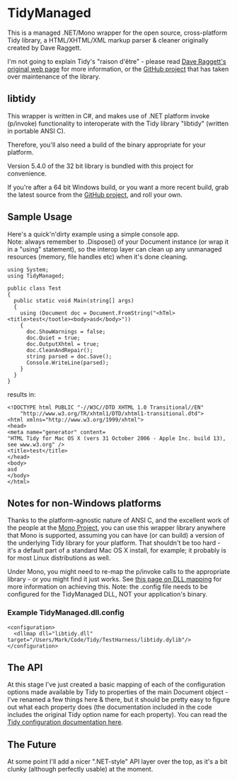 # TidyManaged

This is a managed .NET/Mono wrapper for the open source, cross-platform Tidy library, a HTML/XHTML/XML markup parser & cleaner originally created by Dave Raggett.

I'm not going to explain Tidy's "raison d'être" - please read [Dave Raggett's original web page](http://www.w3.org/People/Raggett/tidy/)
for more information, or the [GitHub project](https://github.com/htacg/tidy-html5) that has taken over maintenance of the library.

## libtidy

This wrapper is written in C#, and makes use of .NET platform invoke (p/invoke) functionality to interoperate with the Tidy library "libtidy" (written in portable ANSI C).

Therefore, you'll also need a build of the binary appropriate for your platform.

Version 5.4.0 of the 32 bit library is bundled with this project for convenience. 

If you're after a 64 bit Windows build, or you want a more recent build,
grab the latest source from the [GitHub project](https://github.com/htacg/tidy-html5/releases), and roll your own.

## Sample Usage

Here's a quick'n'dirty example using a simple console app.  
Note: always remember to .Dispose() of your Document instance (or wrap it in a "using" statement), so the interop layer can clean up any unmanaged resources (memory, file handles etc) when it's done cleaning.
    
    using System;
    using TidyManaged;

    public class Test
    {
      public static void Main(string[] args)
      {
        using (Document doc = Document.FromString("<hTml><title>test</tootle><body>asd</body>"))
        {
          doc.ShowWarnings = false;
          doc.Quiet = true;
          doc.OutputXhtml = true;
          doc.CleanAndRepair();
          string parsed = doc.Save();
          Console.WriteLine(parsed);
        }
      }
    }

results in:

    <!DOCTYPE html PUBLIC "-//W3C//DTD XHTML 1.0 Transitional//EN"
        "http://www.w3.org/TR/xhtml1/DTD/xhtml1-transitional.dtd">
    <html xmlns="http://www.w3.org/1999/xhtml">
    <head>
    <meta name="generator" content=
    "HTML Tidy for Mac OS X (vers 31 October 2006 - Apple Inc. build 13), see www.w3.org" />
    <title>test</title>
    </head>
    <body>
    asd
    </body>
    </html>

## Notes for non-Windows platforms

Thanks to the platform-agnostic nature of ANSI C, and the excellent work of the people at the [Mono Project](http://www.mono-project.com/), you can use this wrapper library anywhere that Mono is supported, assuming you can have (or can build) a version of the underlying Tidy library for your platform. That shouldn't be too hard - it's a default part of a standard Mac OS X install, for example; it probably is for most Linux distributions as well.

Under Mono, you might need to re-map the p/invoke calls to the appropriate library - or you might find it just works. See [this page on DLL mapping](http://www.mono-project.com/Config_DllMap) for more information on achieving this. Note: the .config file needs to be configured for the TidyManaged DLL, NOT your application's binary.

### Example TidyManaged.dll.config
    <configuration>
      <dllmap dll="libtidy.dll" target="/Users/Mark/Code/Tidy/TestHarness/libtidy.dylib"/>
    </configuration>
    

## The API

At this stage I've just created a basic mapping of each of the configuration options made available by Tidy to properties of the main Document object - I've renamed a few things here & there, but it should be pretty easy to figure out what each property does (the documentation included in the code includes the original Tidy option name for each property). You can read the [Tidy configuration documentation here](http://tidy.sourceforge.net/docs/quickref.html).

## The Future

At some point I'll add a nicer ".NET-style" API layer over the top, as it's a bit clunky (although perfectly usable) at the moment.

